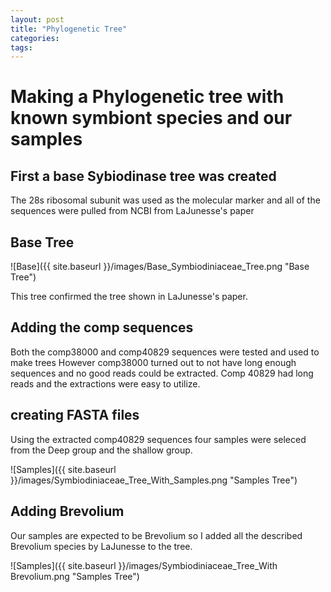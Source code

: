```yaml
---
layout: post
title: "Phylogenetic Tree"
categories: 
tags: 
---
```


# Making a Phylogenetic tree with known symbiont species and our samples

## First a base Sybiodinase tree was created

The 28s ribosomal subunit was used as the molecular marker and all of the sequences were pulled from NCBI from LaJunesse's paper 



## Base Tree
![Base]({{ site.baseurl }}/images/Base_Symbiodiniaceae_Tree.png "Base Tree")

This tree confirmed the tree shown in LaJunesse's paper.



## Adding the comp sequences

Both the comp38000 and comp40829 sequences were tested and used to make trees
However comp38000 turned out to not have long enough sequences and no good reads could be extracted.
Comp 40829 had long reads and the extractions were easy to utilize.

## creating FASTA files

Using the extracted comp40829 sequences four samples were seleced from the Deep group and the shallow group.

![Samples]({{ site.baseurl }}/images/Symbiodiniaceae_Tree_With_Samples.png "Samples Tree")



## Adding Brevolium

Our samples are expected to be Brevolium so I added all the described Brevolium species by LaJunesse to the tree.

![Samples]({{ site.baseurl }}/images/Symbiodiniaceae_Tree_With Brevolium.png "Samples Tree")